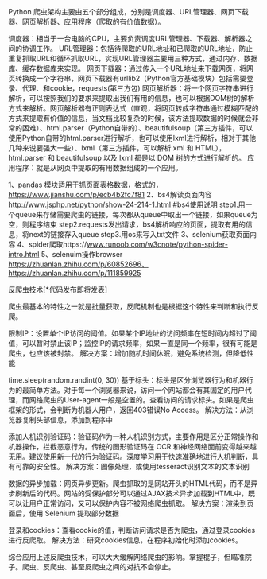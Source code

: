 Python 爬虫架构主要由五个部分组成，分别是调度器、URL管理器、网页下载器、网页解析器、应用程序（爬取的有价值数据）。

调度器：相当于一台电脑的CPU，主要负责调度URL管理器、下载器、解析器之间的协调工作。
URL管理器：包括待爬取的URL地址和已爬取的URL地址，防止重复抓取URL和循环抓取URL，实现URL管理器主要用三种方式，通过内存、数据库、缓存数据库来实现。
网页下载器：通过传入一个URL地址来下载网页，将网页转换成一个字符串，网页下载器有urllib2（Python官方基础模块）包括需要登录、代理、和cookie，requests(第三方包)
网页解析器：将一个网页字符串进行解析，可以按照我们的要求来提取出我们有用的信息，也可以根据DOM树的解析方式来解析。网页解析器有正则表达式（直观，将网页转成字符串通过模糊匹配的方式来提取有价值的信息，当文档比较复杂的时候，该方法提取数据的时候就会非常的困难）、html.parser（Python自带的）、beautifulsoup（第三方插件，可以使用Python自带的html.parser进行解析，也可以使用lxml进行解析，相对于其他几种来说要强大一些）、lxml（第三方插件，可以解析 xml 和 HTML），html.parser 和 beautifulsoup 以及 lxml 都是以 DOM 树的方式进行解析的。
应用程序：就是从网页中提取的有用数据组成的一个应用。


1、pandas 模块适用于抓页面表格数据，格式<td/>的， https://www.jianshu.com/p/ecb4b2fc7f81
2、bs4解读页面内容 http://www.jsphp.net/python/show-24-214-1.html
    #bs4使用说明
    step1.用一个queue来存储需要爬虫的链接，每次都从queue中取出一个链接，如果queue为空，则程序结束
    step2.requests发出请求，bs4解析响应的页面，提取有用的信息，将next的链接存入queue
    step3.用os来写入txt文件
3、selenium获取页面内容
4、spider爬取https://www.runoob.com/w3cnote/python-spider-intro.html
5、selenuim操作browser https://zhuanlan.zhihu.com/p/60852696、https://zhuanlan.zhihu.com/p/111859925


反爬虫技术[*代码发布即将发表]

爬虫最基本的特性之一就是批量获取，反爬机制也是根据这个特性来判断和执行反爬。

限制IP：设置单个IP访问的阈值。如果某个IP地址的访问频率在短时间内超过了阈值，可以暂时禁止该IP；监控IP的请求频率，如果一直是同一个频率，很有可能是爬虫，也应该被封禁。
解决方案：增加随机时间休眠，避免系统检测，但降低性能

  
time.sleep(random.randint(0, 30))
基于标头：标头是区分浏览器行为和机器行为的最简单方法。对于每一个浏览器来说，访问一个网站都会有其固定的用户代理，而网络爬虫的User-agent一般是空置的。查看访问的请求标头。如果是爬虫框架的形式，会判断为机器人用户，返回403错误No Access。
解决方法：从浏览器复制头部信息，添加到程序中

添加人机识别验证码：验证码作为一种人机识别方式，主要作用是区分正常操作和机器操作，拦截恶意行为。传统的图形验证码在 OCR 和神经网络面前变得越来越无用。建议使用新一代的行为验证码。深度学习用于快速准确地进行人机判断，具有可靠的安全性。
解决方案：图像处理，或使用tesseract识别文本的文本识别

数据的异步加载：网页异步更新。爬虫抓取的是网站开头的HTML代码，而不是异步刷新后的代码。网站的受保护部分可以通过AJAX技术异步加载到HTML中，既可以让用户正常访问，又可以保护内容不被网络爬虫抓取。
解决方案：渲染到页面后，使用 Selenium 提取部分数据

登录和cookies：查看cookie的值，判断访问请求是否为爬虫，通过登录cookies进行反爬取。
解决方法：研究cookies信息，在程序初始化时添加cookies。

综合应用上述反爬虫技术，可以大大缓解网络爬虫的影响。掌握棍子，但瞄准院子。爬虫、反爬虫、甚至反爬虫之间的对抗不会停止。